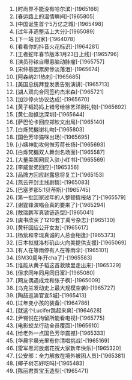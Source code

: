 
1. [时尚界不能没有哈尔滨]-[1965166]
1. [春运路上的温情瞬间]-[1965805]
1. [中国诞生首个5万亿之城]-[1965498]
1. [过年非遗整活上大分]-[1965089]
1. [下一站 回家]-[1964078]
1. [看看你的抖音火花标识]-[1964281]
1. [王者蛇年春节版本1月23日上线]-[1965796]
1. [演员孙铱自曝患脑动脉瘤]-[1965757]
1. [宋仲基因票房惨淡落泪]-[1965674]
1. [阿森纳2:1热刺]-[1965685]
1. [美国总统拜登发表告别演讲]-[1965713]
1. [湖人双向合同签约杰米森]-[1965721]
1. [加沙停火协议达成]-[1965670]
1. [黄子韬妈妈上错号给徐艺洋刷礼物]-[1965692]
1. [黄仁勋抵达深圳]-[1965644]
1. [萨巴伦卡回应郑钦文出局]-[1965140]
1. [白烁梵樾谢礼吻]-[1965803]
1. [国色芳华猫咪出场]-[1965695]
1. [小姨神助攻何惟芳蒋长扬]-[1965693]
1. [白烁梵樾双人舞剑名场面]-[1965587]
1. [大量美国网民入驻小红书]-[1965569]
1. [李威堂弟回应]-[1965356]
1. [品牌方回应赵露思将复工]-[1965153]
1. [燕云开封主线剧情]-[1965083]
1. [巴塞罗那5:1贝蒂斯]-[1965745]
1. [第一批回家过年的人整顿情报站了]-[1965579]
1. [谢霆锋演唱会真的要来了]-[1965294]
1. [敖瑞鹏写真锁链造型]-[1965041]
1. [虞书欣买了1210套丁禹兮杂志]-[1965130]
1. [黄轩回应公开女友]-[1965617]
1. [杨紫和李现真诚的人总会相逢]-[1965373]
1. [日本拟就洛杉矶山火向美提供支援]-[1965069]
1. [有人在等雨停有人在等雨伞]-[1965101]
1. [SM30周年开cha了]-[1965583]
1. [谁能从黄子韬这首救赎里走出来]-[1965329]
1. [但求同年同月同日富]-[1965080]
1. [网友偶遇成龙和张子枫]-[1965009]
1. [乌克兰发动史上最大规模空袭]-[1965727]
1. [陶喆巡演官宣5城]-[1965413]
1. [过年变小孩的装备]-[1964786]
1. [就这个Lucifer跳起来爽]-[1964628]
1. [尹锡悦在拘留所能看电视]-[1965775]
1. [电影蛟龙行动全员覆面]-[1965610]
1. [给老外一点国色芳华震撼]-[1965333]
1. [华晨宇晨光里有你清唱挑战]-[1965169]
1. [雷军黑河放烟花祝大家新年快乐]-[1965320]
1. [公安部：全力解救在境外被困人员]-[1965381]
1. [椰子树芯好吃吗]-[1965483]
1. [陈丽君贾宝玉造型]-[1965471]